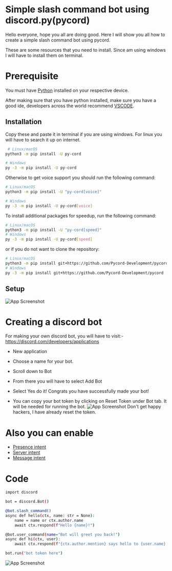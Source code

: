 
# Simple slash command bot using discord.py(pycord)

Hello everyone, hope you all are doing good. Here I will show you all how to create a simple slash command bot using pycord.



These are some resources that you need to install.
Since am using windows I will have to install them on terminal.

# Prerequisite

You must have [Python](https://www.python.org/downloads/) installed on your respective device.

After making sure that you have python installed, make sure you have a good ide, developers across the world recommend [VSCODE](https://code.visualstudio.com/download).


## Installation
Copy these and paste it in terminal if you are using windows. For linux you will have to search it up on internet.

```bash
 # Linux/macOS
python3 -m pip install -U py-cord

# Windows
py -3 -m pip install -U py-cord
```
Otherwise to get voice support you should run the following command:
```bash
# Linux/macOS
python3 -m pip install -U "py-cord[voice]"

# Windows
py -3 -m pip install -U py-cord[voice]
```

To install additional packages for speedup, run the following command:
```bash
# Linux/macOS
python3 -m pip install -U "py-cord[speed]"
# Windows
py -3 -m pip install -U py-cord[speed]
```

or if you do not want to clone the repository:
```bash
# Linux/macOS
python3 -m pip install git+https://github.com/Pycord-Development/pycord
# Windows
py -3 -m pip install git+https://github.com/Pycord-Development/pycord
```
## Setup

![App Screenshot](https://cdn.discordapp.com/attachments/883097731667750954/1041846462973231154/image.png)

# Creating a discord bot

For making your own discord bot, you will have to visit:- https://discord.com/developers/applications 



- New application
- Choose a name for your bot.
- Scroll down to Bot 
- From there you will have to select Add Bot
- Select Yes do it!
Congrats you have successfully made your bot!

- You can copy your bot token by clicking on Reset Token under Bot tab. It will be needed for running the bot.
![App Screenshot](https://cdn.discordapp.com/attachments/883097731667750954/1041853793345749014/image.png)
Don't get happy hackers, I have already reset the token.
# Also you can enable 
- [Presence intent](https://discord.com/developers/docs/topics/gateway#presence-update)
- [Server intent](https://discord.com/developers/docs/topics/gateway#list-of-intents)
- [Message intent](https://support-dev.discord.com/hc/en-us/articles/4404772028055)

# Code
```bash
import discord

bot = discord.Bot()

@bot.slash_command()
async def hello(ctx, name: str = None):
    name = name or ctx.author.name
    await ctx.respond(f"Hello {name}!")

@bot.user_command(name="Bot will greet you back!")
async def hi(ctx, user):
    await ctx.respond(f"{ctx.author.mention} says hello to {user.name}!")

bot.run("bot token here")

```

![App Screenshot](https://cdn.discordapp.com/attachments/883097731667750954/1041851821167222854/image.png)
